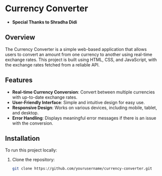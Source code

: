# Currency Converter

- **Special Thanks to Shradha Didi**

## Overview

The Currency Converter is a simple web-based application that allows users to convert an amount from one currency to another using real-time exchange rates. This project is built using HTML, CSS, and JavaScript, with the exchange rates fetched from a reliable API.

## Features

- **Real-time Currency Conversion**: Convert between multiple currencies with up-to-date exchange rates.
- **User-Friendly Interface**: Simple and intuitive design for easy use.
- **Responsive Design**: Works on various devices, including mobile, tablet, and desktop.
- **Error Handling**: Displays meaningful error messages if there is an issue with the conversion.

## Installation

To run this project locally:

1. Clone the repository:
   ```bash
   git clone https://github.com/yourusername/currency-converter.git
